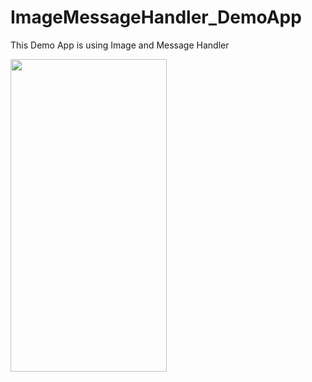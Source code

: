 # ImageMessageHandler_DemoApp

This Demo App is using Image and Message Handler

<img src="https://github.com/jphong1111/ImageMessageHandler_DemoApp/blob/main/Image/record.gif" width="250" height="500" />
